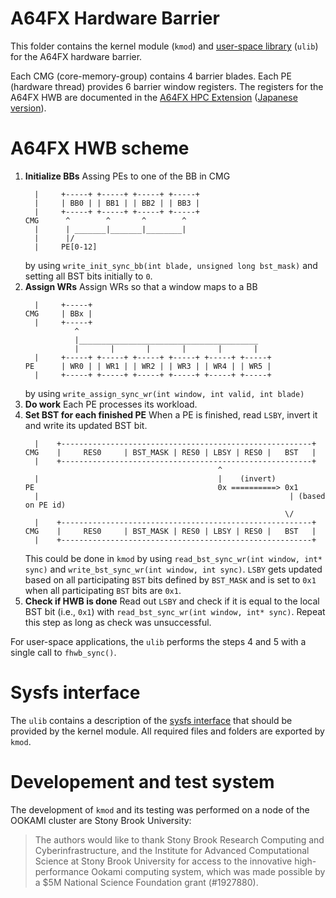 # A64FX Hardware Barrier

This folder contains the kernel module (`kmod`) and [user-space library](https://github.com/fujitsu/hardware_barrier) (`ulib`) for the A64FX hardware barrier.

Each CMG (core-memory-group) contains 4 barrier blades. Each PE (hardware thread) provides 6 barrier window registers. The registers for the A64FX HWB are documented in the [A64FX HPC Extension](https://github.com/fujitsu/A64FX/blob/master/doc/A64FX_Specification_HPC_Extension_v1_EN.pdf) ([Japanese version](https://github.com/fujitsu/A64FX/blob/master/doc/A64FX_Specification_HPC_Extension_v1_JP.pdf)).

# A64FX HWB scheme
1.  **Initialize BBs**
    Assing PEs to one of the BB in CMG
    ```
      |     +-----+ +-----+ +-----+ +-----+
      |     | BB0 | | BB1 | | BB2 | | BB3 |
      |     +-----+ +-----+ +-----+ +-----+
    CMG      ^        ^       ^        ^
      |      | _______|_______|________|
      |      |/
      |     PE[0-12]
    ```
    by using `write_init_sync_bb(int blade, unsigned long bst_mask)` and setting all BST bits initially to `0`. 
2.  **Assign WRs**
    Assign WRs so that a window maps to a BB
    ```
      |     +-----+
    CMG     | BBx |
      |     +-----+
               ^
               |________________________________________
               |       |       |       |       |       |
      |     +-----+ +-----+ +-----+ +-----+ +-----+ +-----+
    PE      | WR0 | | WR1 | | WR2 | | WR3 | | WR4 | | WR5 |
      |     +-----+ +-----+ +-----+ +-----+ +-----+ +-----+
    ```
    by using `write_assign_sync_wr(int window, int valid, int blade)`
3.  **Do work**
    Each PE processes its workload.
4.  **Set BST for each finished PE**
    When a PE is finished, read `LSBY`, invert it and write its updated BST bit.
    ```
      |    +--------------------------------------------------------+
    CMG    |     RES0     | BST_MASK | RES0 | LBSY | RES0 |   BST   |
      |    +--------------------------------------------------------+
                                               ^
      |                                        |    (invert)
    PE                                         0x ==========> 0x1
      |                                                        | (based on PE id)
                                                              \/
      |    +--------------------------------------------------------+
    CMG    |     RES0     | BST_MASK | RES0 | LBSY | RES0 |   BST   |
      |    +--------------------------------------------------------+
    ```
    This could be done in `kmod` by using `read_bst_sync_wr(int window, int* sync)` and `write_bst_sync_wr(int window, int sync)`.
    `LSBY` gets updated based on all participating `BST` bits defined by `BST_MASK` and is set to
    `0x1` when all participating `BST` bits are `0x1`.
5.  **Check if HWB is done**
    Read out `LSBY` and check if it is equal to the local BST bit (i.e., `0x1`) with `read_bst_sync_wr(int window, int* sync)`.
    Repeat this step as long as check was unsuccessful.

For user-space applications, the `ulib` performs the steps 4 and 5 with a single call to `fhwb_sync()`.

# Sysfs interface
The `ulib` contains a description of the [sysfs interface](https://github.com/fujitsu/hardware_barrier/blob/develop/sysfs_interface.md) that should be provided by the kernel module. All required files and folders are exported by `kmod`.

# Developement and test system
The development of `kmod` and its testing was performed on a node of the OOKAMI cluster are Stony Brook University:

> The authors would like to thank Stony Brook Research Computing and Cyberinfrastructure, and the Institute for Advanced Computational Science at Stony Brook University for access to the innovative high-performance Ookami computing system, which was made possible by a $5M National Science Foundation grant (#1927880).


